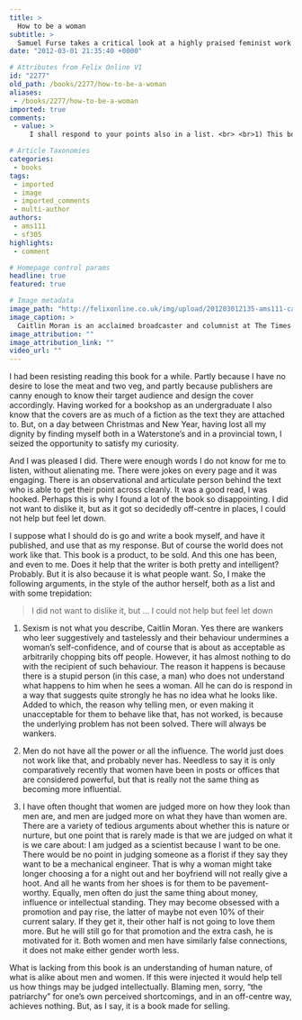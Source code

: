 ```yaml
---
title: >
  How to be a woman
subtitle: >
  Samuel Furse takes a critical look at a highly praised feminist work
date: "2012-03-01 21:35:40 +0000"

# Attributes from Felix Online V1
id: "2277"
old_path: /books/2277/how-to-be-a-woman
aliases:
 - /books/2277/how-to-be-a-woman
imported: true
comments:
 - value: >
     I shall respond to your points also in a list. <br> <br>1) This book is to Feminist literature what The DaVinci Code was to Thrillers. It's very easy to read, and it will probably get several people interested, but it's very near the trashy end of the spectrum. It can serve as nothing more than an extremely limited introduction to Feminism. <br> <br>2) "There will always be wankers." I am sure this is true, but I fail to see its relevance. How come racism and homophobia are so unacceptable in our society, and yet sexism is perfectly normal? Why is it so rare to see "wankers" hurling abuse at Black people, and yet so common to see them abuse women? If the problem is, as you claim, that these people are just idiots, then why are they so selective in their discrimination? <br> <br>3) "Men do not have all the power or all the influence. " No, but they have the vast majority of the power and influence. <br> <br>...,... <br> <br>4) Your suggestion that, in general, women care about how they look while men care about "money, influence or intell

# Article Taxonomies
categories:
 - books
tags:
 - imported
 - image
 - imported_comments
 - multi-author
authors:
 - ams111
 - sf305
highlights:
 - comment

# Homepage control params
headline: true
featured: true

# Image metadata
image_path: "http://felixonline.co.uk/img/upload/201203012135-ams111-caitlin_moran_5048.jpg"
image_caption: >
  Caitlin Moran is an acclaimed broadcaster and columnist at The Times
image_attribution: ""
image_attribution_link: ""
video_url: ""
---
```


I had been resisting reading this book for a while. Partly because I have no desire to lose the meat and two veg, and partly because publishers are canny enough to know their target audience and design the cover accordingly. Having worked for a bookshop as an undergraduate I also know that the covers are as much of a fiction as the text they are attached to. But, on a day between Christmas and New Year, having lost all my dignity by finding myself both in a Waterstone’s and in a provincial town, I seized the opportunity to satisfy my curiosity.

And I was pleased I did. There were enough words I do not know for me to listen, without alienating me. There were jokes on every page and it was engaging. There is an observational and articulate person behind the text who is able to get their point across cleanly. It was a good read, I was hooked. Perhaps this is why I found a lot of the book so disappointing. I did not want to dislike it, but as it got so decidedly off-centre in places, I could not help but feel let down.

I suppose what I should do is go and write a book myself, and have it published, and use that as my response. But of course the world does not work like that. This book is a product, to be sold. And this one has been, and even to me. Does it help that the writer is both pretty and intelligent? Probably. But it is also because it is what people want. So, I make the following arguments, in the style of the author herself, both as a list and with some trepidation:
> I did not want to dislike it, but ... I could not help but feel let down
1) Sexism is not what you describe, Caitlin Moran. Yes there are wankers who leer suggestively and tastelessly and their behaviour undermines a woman’s self-confidence, and of course that is about as acceptable as arbitrarily chopping bits off people. However, it has almost nothing to do with the recipient of such behaviour. The reason it happens is because there is a stupid person (in this case, a man) who does not understand what happens to him when he sees a woman. All he can do is respond in a way that suggests quite strongly he has no idea what he looks like. Added to which, the reason why telling men, or even making it unacceptable for them to behave like that, has not worked, is because the underlying problem has not been solved. There will always be wankers.

2) Men do not have all the power or all the influence. The world just does not work like that, and probably never has. Needless to say it is only comparatively recently that women have been in posts or offices that are considered powerful, but that is really not the same thing as becoming more influential.

3) I have often thought that women are judged more on how they look than men are, and men are judged more on what they have than women are. There are a variety of tedious arguments about whether this is nature or nurture, but one point that is rarely made is that we are judged on what it is we care about: I am judged as a scientist because I want to be one. There would be no point in judging someone as a florist if they say they want to be a mechanical engineer. That is why a woman might take longer choosing a for a night out and her boyfriend will not really give a hoot. And all he wants from her shoes is for them to be pavement-worthy. Equally, men often do just the same thing about money, influence or intellectual standing. They may become obsessed with a promotion and pay rise, the latter of maybe not even 10% of their current salary. If they get it, their other half is not going to love them more. But he will still go for that promotion and the extra cash, he is motivated for it. Both women and men have similarly false connections, it does not make either gender worth less.

What is lacking from this book is an understanding of human nature, of what is alike about men and women. If this were injected it would help tell us how things may be judged intellectually. Blaming men, sorry, “the patriarchy” for one’s own perceived shortcomings, and in an off-centre way, achieves nothing. But, as I say, it is a book made for selling.

